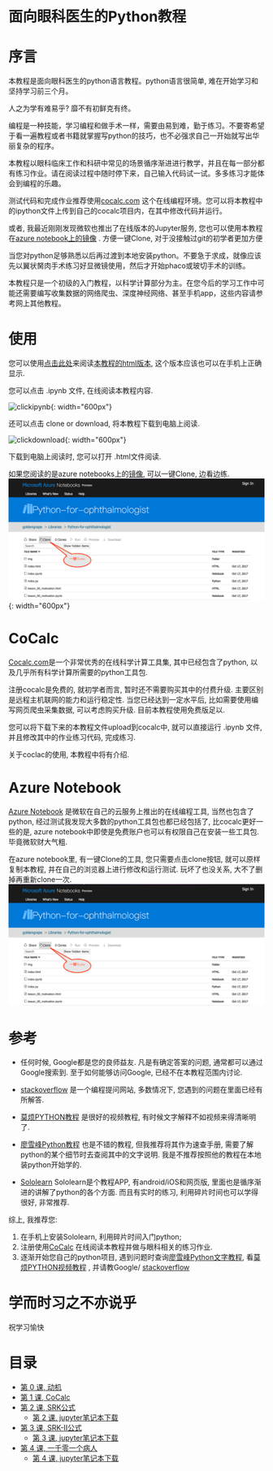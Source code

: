 # 面向眼科医生的Python教程

# 序言


本教程是面向眼科医生的python语言教程。python语言很简单, 难在开始学习和坚持学习前三个月。

人之为学有难易乎? 靡不有初鲜克有终。

编程是一种技能，学习编程和做手术一样，需要由易到难，勤于练习。不要寄希望于看一遍教程或者书籍就掌握写python的技巧，也不必强求自己一开始就写出华丽复杂的程序。

本教程以眼科临床工作和科研中常见的场景循序渐进进行教学，并且在每一部分都有练习作业。请在阅读过程中随时停下来，自己输入代码试一试。多多练习才能体会到编程的乐趣。

测试代码和完成作业推荐使用[cocalc.com](http://cocalc.com/) 这个在线编程环境。您可以将本教程中的ipython文件上传到自己的cocalc项目内，在其中修改代码并运行。

或者, 我最近刚刚发现微软也推出了在线版本的Jupyter服务, 您也可以使用本教程在[azure notebook上的镜像](https://notebooks.azure.com/goldengrape/libraries/Python-for-ophthalmologist) . 方便一键Clone, 对于没接触过git的初学者更加方便

当您对python足够熟悉以后再过渡到本地安装python。不要急于求成，就像应该先以翼状胬肉手术练习好显微镜使用，然后才开始phaco或玻切手术的训练。

本教程只是一个初级的入门教程，以科学计算部分为主。在您今后的学习工作中可能还需要编写收集数据的网络爬虫、深度神经网络、甚至手机app，这些内容请参考网上其他教程。

# 使用
您可以使用[点击此处](https://goldengrape.github.io/Python-for-ophthalmologist)来阅读[本教程的html版本](https://goldengrape.github.io/Python-for-ophthalmologist), 这个版本应该也可以在手机上正确显示.

您可以点击 .ipynb 文件, 在线阅读本教程内容.

![clickipynb](https://i.loli.net/2017/09/28/59cd07ccaf950.png){: width="600px"}

还可以点击 clone or download, 将本教程下载到电脑上阅读.

![clickdownload](https://i.loli.net/2017/09/28/59cd07b75acca.png){: width="600px"}

下载到电脑上阅读时, 您可以打开 .html文件阅读.

如果您阅读的是azure notebooks上的[镜像](https://notebooks.azure.com/goldengrape/libraries/Python-for-ophthalmologist), 可以一键Clone, 边看边练.
![](./img/azurenotebooks.png){: width="600px"}

# CoCalc

[Cocalc.com](https://cocalc.com/)是一个非常优秀的在线科学计算工具集, 其中已经包含了python, 以及几乎所有科学计算所需要的python工具包.

注册cocalc是免费的, 就初学者而言, 暂时还不需要购买其中的付费升级. 主要区别是远程主机联网的能力和运行稳定性. 当您已经达到一定水平后, 比如需要使用编写网页爬虫采集数据, 可以考虑购买升级. 目前本教程使用免费版足以.

您可以将下载下来的本教程文件upload到cocalc中, 就可以直接运行 .ipynb 文件, 并且修改其中的作业练习代码, 完成练习.

关于coclac的使用, 本教程中将有介绍.

# Azure Notebook
[Azure Notebook](https://notebooks.azure.com) 是微软在自己的云服务上推出的在线编程工具, 当然也包含了python, 经过测试我发现大多数的python工具包也都已经包括了, 比cocalc更好一些的是, azure notebook中即使是免费账户也可以有权限自己在安装一些工具包. 毕竟微软财大气粗.

在azure notebook里, 有一键Clone的工具, 您只需要点击clone按钮, 就可以原样复制本教程, 并在自己的浏览器上进行修改和运行测试. 玩坏了也没关系, 大不了删掉再重新clone一次.
![](./img/azurenotebooks.png)

# 参考
* 任何时候, Google都是您的良师益友. 凡是有确定答案的问题, 通常都可以通过Google搜索到. 至于如何能够访问Google, 已经不在本教程范围内讨论.

* [stackoverflow](https://stackoverflow.com/questions/tagged/python) 是一个编程提问网站, 多数情况下, 您遇到的问题在里面已经有所解答.

* [莫烦PYTHON教程](https://morvanzhou.github.io/tutorials/python-basic/) 是很好的视频教程, 有时候文字解释不如视频来得清晰明了.

* [廖雪峰Python教程](https://www.liaoxuefeng.com/wiki/0014316089557264a6b348958f449949df42a6d3a2e542c000) 也是不错的教程, 但我推荐将其作为速查手册, 需要了解python的某个细节时去查阅其中的文字说明. 我是不推荐按照他的教程在本地装python开始学的.

* [Sololearn](https://www.sololearn.com/Course/Python/) Sololearn是个教程APP, 有android/iOS和网页版, 里面也是循序渐进的讲解了python的各个方面. 而且有实时的练习, 利用碎片时间也可以学得很好, 非常推荐.

综上,  我推荐您:
1. 在手机上安装Sololearn, 利用碎片时间入门python;
2. 注册使用[CoCalc](https://coclac.com/app) 在线阅读本教程并做与眼科相关的练习作业.
3. 逐渐开始您自己的python项目, 遇到问题时查询[廖雪峰Python文字教程](https://www.liaoxuefeng.com/wiki/0014316089557264a6b348958f449949df42a6d3a2e542c000), 看[莫烦PYTHON视频教程](https://morvanzhou.github.io/tutorials/python-basic/) , 并请教Google/ [stackoverflow](https://stackoverflow.com/questions/tagged/python)

# 学而时习之不亦说乎
祝学习愉快

# 目录
* [第 0 课, 动机](./lesson_00_motivation.html)
* [第 1 课, CoCalc](./lesson_01_jupyter.html)
* [第 2 课, SRK公式](./lesson_02_SRK.html)
  * [第 2 课, jupyter笔记本下载](./lesson_02_SRK.ipynb)
* [第 3 课, SRK-II公式](./lesson_03_SRKII.html)
  * [第 3 课, jupyter笔记本下载](./lesson_03_SRKII.ipynb)
* [第 4 课, 一千零一个病人](./lesson_04_1001patients.html)
  * [第 4 课, jupyter笔记本下载](./lesson_04_1001patients.ipynb)
